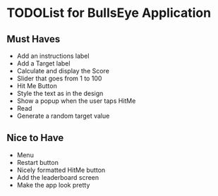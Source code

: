 #  TODOList for BullsEye Application

## Must Haves
- Add an instructions label
- Add a Target label
- Calculate and display the Score
- Slider that goes from 1 to 100
- Hit Me Button
- Style the text as in the design
- Show a popup when the user taps HitMe
- Read 
- Generate a random target value

## Nice to Have
- Menu
- Restart button
- Nicely formatted HitMe button
- Add the leaderboard screen
- Make the app look pretty


